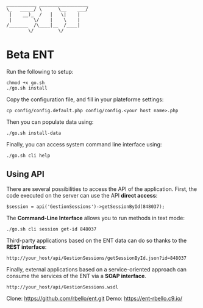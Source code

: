 
    ___________ __________________
    \_   _____/ \      \__    ___/
     |    __)_  /   |   \|    |   
     |        \/    |    \    |   
    /_______  /\____|__  /____|   
            \/         \/       

# Beta ENT

Run the following to setup:
```
chmod +x go.sh
./go.sh install
```

Copy the configuration file, and fill in your plateforme settings:
```
cp config/config.default.php config/config.<your host name>.php
```

Then you can populate data using:
```
./go.sh install-data
```

Finally, you can access system command line interface using:
```
./go.sh cli help
```

Using API
---------

There are several possibilities to access the API of the application.
First, the code executed on the server can use the API **direct access**:
```
$session = api('GestionSessions')->getSessionById(848037);
```

The **Command-Line Interface** allows you to run methods in text mode:
```
./go.sh cli session get-id 848037
```

Third-party applications based on the ENT data can do so thanks to the **REST interface**:
```
http://your_host/api/GestionSessions/getSessionById.json?id=848037
```

Finally, external applications based on a service-oriented approach can consume the services of the ENT via a **SOAP interface**.
```
http://your_host/api/GestionSessions.wsdl
```

Clone: https://github.com/rbello/ent.git
Demo: https://ent-rbello.c9.io/